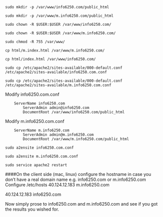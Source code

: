 
```sudo mkdir -p /var/www/info6250.com/public_html```

```sudo mkdir -p /var/www/m.info6250.com/public_html```

```sudo chown -R $USER:$USER /var/www/info6250.com/```

```sudo chown -R $USER:$USER /var/www/m.info6250.com/```

```sudo chmod -R 755 /var/www/```

```cp html/m.index.html /var/www/m.info6250.com/```

```cp html/index.html /var/www/info6250.com/```

```sudo cp /etc/apache2/sites-available/000-default.conf /etc/apache2/sites-available/info6250.com.conf```

```sudo cp /etc/apache2/sites-available/000-default.conf /etc/apache2/sites-available/m.info6250.com.conf```

Modify info6250.com.conf
```
	ServerName info6250.com
        ServerAdmin admin@info6250.com
        DocumentRoot /var/www/info6250.com/public_html
```
Modify m.info6250.com.conf
```
	ServerName m.info6250.com
        ServerAdmin admin@m.info6250.com
        DocumentRoot /var/www/m.info6250.com/public_html
```
```sudo a2ensite info6250.com.conf```

```sudo a2ensite m.info6250.com.conf```

```sudo service apache2 restart```

####On the client side (mac, linux) configure the hostname in case you don’t have a real domain name e.g. info6250.com or m.info6250.com 
Configure /etc/hosts
40.124.12.183 m.info6250.com

40.124.12.183 info6250.com

Now simply prose to info6250.com and m.info6250.com and see if you got the results you wished for. 

